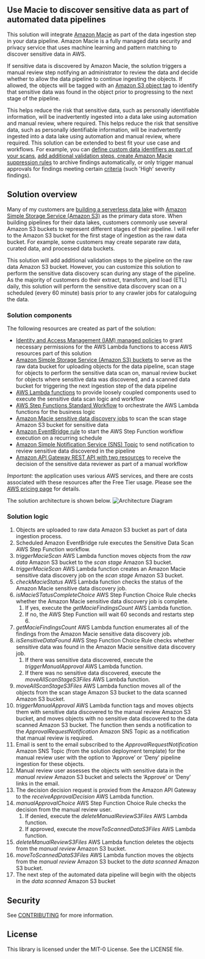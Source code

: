 ## Use Macie to discover sensitive data as part of  automated data pipelines

This solution will integrate [Amazon Macie](https://aws.amazon.com/macie/) as part of the data ingestion step in your data pipeline. Amazon Macie is a fully managed data security and privacy service that uses machine learning and pattern matching to discover sensitive data in AWS. 

If sensitive data is discovered by Amazon Macie, the solution triggers a manual review step notifying an administrator to review the data and decide whether to allow the data pipeline to continue ingesting the objects. If allowed, the objects will be tagged with an [Amazon S3 object tag](https://docs.aws.amazon.com/AmazonS3/latest/dev/object-tagging.html) to identify that sensitive data was found in the object prior to progressing to the next stage of the pipeline.

This helps reduce the risk that sensitive data, such as personally identifiable information, will be inadvertently ingested into a data lake using automation and manual review, where required. This helps reduce the risk that sensitive data, such as personally identifiable information, will be inadvertently ingested into a data lake using automation and manual review, where required. This solution can be extended to best fit your use case and workflows. For example, you can [define custom data identifiers as part of your scans](https://aws.amazon.com/blogs/security/discover-sensitive-data-by-using-custom-data-identifiers-with-amazon-macie/), [add additional validation steps, create Amazon Macie suppression rules](https://docs.aws.amazon.com/macie/latest/user/findings-suppression.html) to archive findings automatically, or only trigger manual approvals for findings meeting certain [criteria](https://docs.aws.amazon.com/macie/latest/APIReference/findings.html#findings-prop-listfindingsrequest-findingcriteria) (such 'High’ severity findings).

## Solution overview

Many of my customers are [building a serverless data lake](https://aws.amazon.com/blogs/big-data/build-and-automate-a-serverless-data-lake-using-an-aws-glue-trigger-for-the-data-catalog-and-etl-jobs/) with [Amazon Simple Storage Service (Amazon S3)](https://aws.amazon.com/s3/) as the primary data store. When building pipelines for their data lakes, customers commonly use several Amazon S3 buckets to represent different stages of their pipeline. I will refer to the Amazon S3 bucket for the first stage of ingestion as the raw data bucket. For example, some customers may create separate raw data, curated data, and processed data buckets. 

This solution will add additional validation steps to the pipeline on the raw data Amazon S3 bucket. However, you can customize this solution to perform the sensitive data discovery scan during any stage of the pipeline. As the majority of customers do their extract, transform, and load (ETL) daily, this solution will perform the sensitive data discovery scan on a scheduled (every 60 minute) basis prior to any crawler jobs for cataloguing the data. 

### Solution components

The following resources are created as part of the solution:

* [Identity and Access Management (IAM) managed policies](https://docs.aws.amazon.com/IAM/latest/UserGuide/access_policies_managed-vs-inline.html) to grant necessary permissions for the AWS Lambda functions to access AWS resources part of this solution
* [Amazon Simple Storage Service (Amazon S3) buckets](https://docs.aws.amazon.com/AmazonS3/latest/dev/UsingBucket.html) to serve as the raw data bucket for uploading objects for the data pipeline, scan stage for objects to perform the sensitive data scan on, manual review bucket for objects where sensitive data was discovered, and a scanned data bucket for triggering the next ingestion step of the data pipeline
* [AWS Lambda functions](https://docs.aws.amazon.com/lambda/latest/dg/welcome.html) to provide loosely coupled components used to execute the sensitive data scan logic and workflow
* [AWS Step Functions Standard Workflow](https://docs.aws.amazon.com/step-functions/latest/dg/concepts-standard-vs-express.html) to orchestrate the AWS Lambda functions for the business logic
* [Amazon Macie sensitive data discovery jobs](https://docs.aws.amazon.com/macie/latest/user/discovery-jobs.html) to scan the scan stage Amazon S3 bucket for sensitive data 
* [Amazon EventBridge rule](https://docs.aws.amazon.com/eventbridge/latest/userguide/create-eventbridge-scheduled-rule.html) to start the AWS Step Function workflow execution on a recurring schedule
* [Amazon Simple Notification Service (SNS) Topic](https://docs.aws.amazon.com/sns/latest/dg/sns-tutorial-create-topic.html) to send notification to review sensitive data discovered in the pipeline
* [Amazon API Gateway REST API with two resources](https://docs.aws.amazon.com/apigateway/latest/developerguide/how-to-create-api.html) to receive the decision of the sensitive data reviewer as part of a manual workflow

*Important:* the application uses various AWS services, and there are costs associated with these resources after the Free Tier usage. Please see the [AWS pricing page](https://aws.amazon.com/pricing/) for details.

The solution architecture is shown below.
![Architecture Diagram](https://github.com/aws-samples/amazonmacie-datapipeline-scan/blob/master/Macie%20Data%20Pipeline.png)

### Solution logic

1. Objects are uploaded to raw data Amazon S3 bucket as part of data ingestion process.
2. Scheduled Amazon EventBridge rule executes the Sensitive Data Scan AWS Step Function workflow.
3. *triggerMacieScan* AWS Lambda function moves objects from the *raw data* Amazon S3 bucket to the *scan stage* Amazon S3 bucket.
4. *triggerMacieScan* AWS Lambda function creates an Amazon Macie sensitive data discovery job on the *scan stage* Amazon S3 bucket.
5. *checkMacieStatus* AWS Lambda function checks the status of the Amazon Macie sensitive data discovery job.
6. *isMacieSTatusCompleteChoice* AWS Step Function Choice Rule checks whether the Amazon Macie sensitive data discovery job is complete.
    1. If yes, execute the *getMacieFindingsCount* AWS Lambda function.
    2. If no, the AWS Step Function will wait 60 seconds and restarts step 6.
7. *getMacieFindingsCount* AWS Lambda function enumerates all of the findings from the Amazon Macie sensitive data discovery job.
8. *isSensitiveDataFound* AWS Step Function Choice Rule checks whether sensitive data was found in the Amazon Macie sensitive data discovery job.
    1. If there was sensitive data discovered, execute the *triggerManualApproval* AWS Lambda function.
    2. If there was no sensitive data discovered, execute the *moveAllScanStageS3Files* AWS Lambda function.
9. *moveAllScanStageS3Files* AWS Lambda function moves all of the objects from the scan stage Amazon S3 bucket to the data scanned Amazon S3 bucket.
10. *triggerManualApproval* AWS Lambda function tags and moves objects them with sensitive data discovered to the manual review Amazon S3 bucket, and moves objects with no sensitive data discovered to the data scanned Amazon S3 bucket. The function then sends a notification to the *ApprovalRequestNotification* Amazon SNS Topic as a notification that manual review is required.
11. Email is sent to the email subscribed to the *ApprovalRequestNotification* Amazon SNS Topic (from the solution deployment template) for the manual review user with the option to ‘Approve’ or ‘Deny’ pipeline ingestion for these objects.
12. Manual review user assesses the objects with sensitive data in the *manual review* Amazon S3 bucket and selects the ‘Approve’ or ‘Deny’ links in the email.
13. The decision decision request is proxied from the Amazon API Gateway to the *receiveApprovalDecision* AWS Lambda function.
14. *manualApprovalChoice* AWS Step Function Choice Rule checks the decision from the manual review user.
    1. If denied, execute the *deleteManualReviewS3Files* AWS Lambda function.
    2. If approved, execute the *moveToScannedDataS3Files* AWS Lambda function.
15. *deleteManualReviewS3Files* AWS Lambda function deletes the objects from the *manual review* Amazon S3 bucket.
16. *moveToScannedDataS3Files* AWS Lambda function moves the objects from the *manual review* Amazon S3 bucket to the *data scanned* Amazon S3 bucket.
17. The next step of the automated data pipeline will begin with the objects in the *data scanned* Amazon S3 bucket


## Security

See [CONTRIBUTING](CONTRIBUTING.md#security-issue-notifications) for more information.

## License

This library is licensed under the MIT-0 License. See the LICENSE file.

